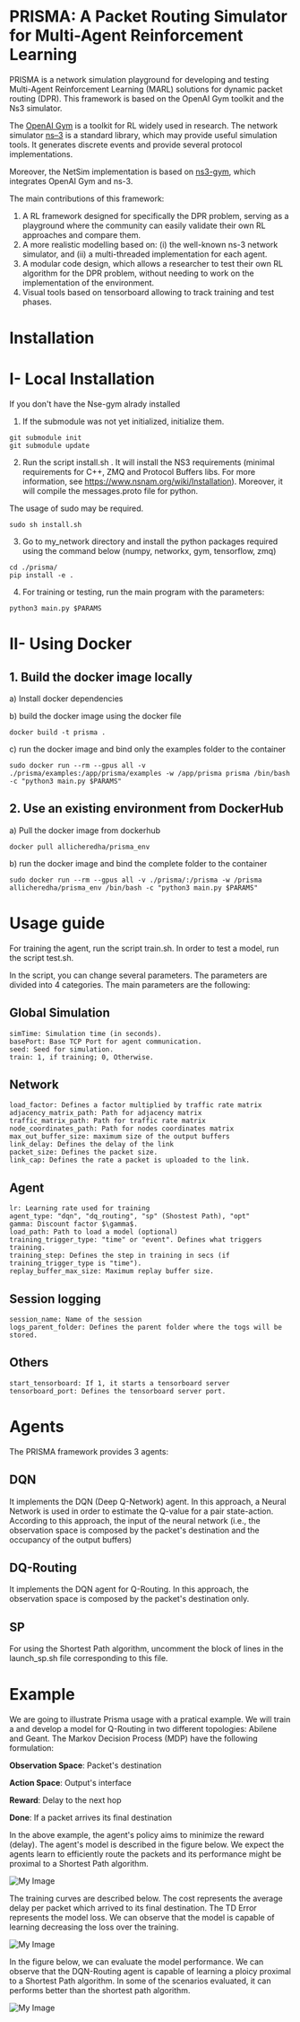 PRISMA: A Packet Routing Simulator for Multi-Agent Reinforcement Learning
============

PRISMA is a network simulation playground for developing and testing Multi-Agent Reinforcement Learning (MARL) solutions for dynamic packet routing (DPR). This framework is based on the OpenAI Gym toolkit and the Ns3 simulator.

The [OpenAI Gym](https://gym.openai.com/) is a toolkit for RL widely used in research. The network simulator [ns–3](https://www.nsnam.org/) is a standard library, which may provide useful simulation tools. It generates discrete events and provide several protocol implementations.

Moreover, the NetSim implementation is based on [ns3-gym](https://github.com/tkn-tub/ns3-gym), which integrates OpenAI Gym and ns-3.

The main contributions of this framework:
1) A RL framework designed for specifically the DPR problem, serving as a playground where the community can easily validate their own RL approaches and compare them.
2) A more realistic modelling based on: (i) the well-known ns-3 network simulator, and (ii) a multi-threaded implementation for each agent.
3) A modular code design, which allows a researcher to test their own RL algorithm for the DPR problem, without needing to work on the implementation of the environment.
4) Visual tools based on tensorboard allowing to track training and test phases.

Installation
============
I- Local Installation
============

If you don't have the Nse-gym alrady installed

1. If the submodule was not yet initialized, initialize them.
```
git submodule init
git submodule update
```

2. Run the script install.sh . It will install the NS3 requirements (minimal requirements for C++, ZMQ and Protocol Buffers libs. For more information, see https://www.nsnam.org/wiki/Installation). Moreover, it will compile the messages.proto file for python. 

The usage of sudo may be required.
```
sudo sh install.sh
```

3. Go to my_network directory and install the python packages required using the command below (numpy, networkx, gym, tensorflow, zmq)
```
cd ./prisma/
pip install -e .
```

4. For training or testing, run the main program with the parameters:
```
python3 main.py $PARAMS
```
II- Using Docker
============
## 1. Build the docker image locally

a) Install docker dependencies

b) build the docker image using the docker file
```
docker build -t prisma .
```
c) run the docker image and bind only the examples folder to the container
```
sudo docker run --rm --gpus all -v ./prisma/examples:/app/prisma/examples -w /app/prisma prisma /bin/bash -c "python3 main.py $PARAMS"
```
## 2. Use an existing environment from DockerHub
a) Pull the docker image from dockerhub
```
docker pull allicheredha/prisma_env
```
b) run the docker image and bind the complete folder to the container
```
sudo docker run --rm --gpus all -v ./prisma/:/prisma -w /prisma allicheredha/prisma_env /bin/bash -c "python3 main.py $PARAMS"
```
Usage guide
===========

For training the agent, run the script train.sh. In order to test a model, run the script test.sh.  

In the script, you can change several parameters. The parameters are divided into 4 categories. The main parameters are the following:
## Global Simulation
```
simTime: Simulation time (in seconds).
basePort: Base TCP Port for agent communication. 
seed: Seed for simulation.
train: 1, if training; 0, Otherwise.
```
## Network
```
load_factor: Defines a factor multiplied by traffic rate matrix 
adjacency_matrix_path: Path for adjacency matrix
traffic_matrix_path: Path for traffic rate matrix
node_coordinates_path: Path for nodes coordinates matrix
max_out_buffer_size: maximum size of the output buffers
link_delay: Defines the delay of the link
packet_size: Defines the packet size.
link_cap: Defines the rate a packet is uploaded to the link.
```
## Agent
```
lr: Learning rate used for training
agent_type: "dqn", "dq_routing", "sp" (Shostest Path), "opt"
gamma: Discount factor $\gamma$. 
load_path: Path to load a model (optional)
training_trigger_type: "time" or "event". Defines what triggers training.
training_step: Defines the step in training in secs (if training_trigger_type is "time").
replay_buffer_max_size: Maximum replay buffer size.
```
## Session logging 
```
session_name: Name of the session
logs_parent_folder: Defines the parent folder where the togs will be stored.
```
## Others
```
start_tensorboard: If 1, it starts a tensorboard server 
tensorboard_port: Defines the tensorboard server port.
```



Agents
===========
The PRISMA framework provides 3 agents:

## DQN 

It implements the DQN (Deep Q-Network) agent. In this approach, a Neural Network is used in order to estimate the Q-value for a pair state-action. According to this approach, the input of the neural network (i.e., the observation space is composed by the packet's destination and the occupancy of the output buffers) 

## DQ-Routing

It implements the DQN agent for Q-Routing. In this approach, the observation space is composed by the packet's destination only. 


## SP

For using the Shortest Path algorithm, uncomment the block of lines in the launch_sp.sh file corresponding to this file.

Example
===========

We are going to illustrate Prisma usage with a pratical example. We will train a and develop a model for Q-Routing in two different topologies: Abilene and Geant. The Markov Decision Process (MDP) have the following formulation:

**Observation Space**: Packet's destination

**Action Space**: Output's interface

**Reward**: Delay to the next hop

**Done**: If a packet arrives its final destination

In the above example, the agent's policy aims to minimize the reward (delay). The agent's model is described in the figure below. We expect the agents learn to efficiently route the packets and its performance might be proximal to a Shortest Path algorithm.

![My Image](images/q_routing_model.png)

The training curves are described below. The cost represents the average delay per packet which arrived to its final destination. The TD Error represents the model loss. We can observe that the model is capable of learning decreasing the loss over the training.

![My Image](images/training_curves.png)

In the figure below, we can evaluate the model performance. We can observe that the DQN-Routing agent is capable of learning a ploicy proximal to a Shortest Path algorithm. In some of the scenarios evaluated, it can performs better than the shortest path algorithm.

![My Image](images/testing_curves.png)
